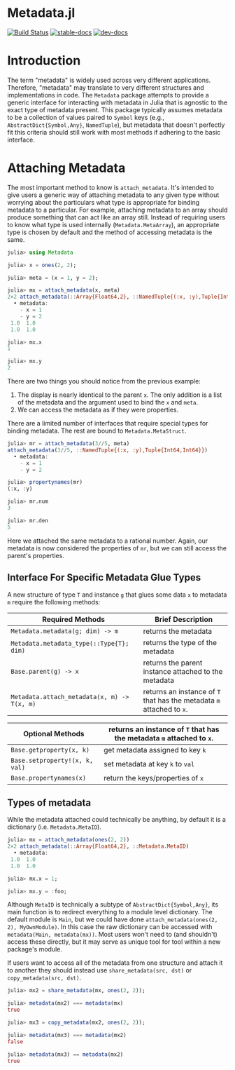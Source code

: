 # Metadata.jl

[![Build Status](https://travis-ci.com/Tokazama/Metadata.jl.svg?branch=master)](https://travis-ci.com/Tokazama/Metadata.jl)
[![stable-docs](https://img.shields.io/badge/docs-stable-blue.svg)](https://Tokazama.github.io/Metadata.jl/stable)
[![dev-docs](https://img.shields.io/badge/docs-dev-blue.svg)](https://Tokazama.github.io/Metadata.jl/dev)

# Introduction

The term "metadata" is widely used across very different applications.
Therefore, "metadata" may translate to very different structures and implementations in code.
The `Metadata` package attempts to provide a generic interface for interacting with metadata in Julia that is agnostic to the exact type of metadata present.
This package typically assumes metadata to be a collection of values paired to `Symbol` keys (e.g., `AbstractDict{Symbol,Any}`, `NamedTuple`), but metadata that doesn't perfectly fit this criteria should still work with most methods if adhering to the basic interface.

# Attaching Metadata

The most important method to know is `attach_metadata`.
It's intended to give users a generic way of attaching metadata to any given type without worrying about the particulars what type is appropriate for binding metadata to a particular.
For example, attaching metadata to an array should produce something that can act like an array still.
Instead of requiring users to know what type is used internally (`Metadata.MetaArray`), an appropriate type is chosen by default and the method of accessing metadata is the same.
```julia
julia> using Metadata

julia> x = ones(2, 2);

julia> meta = (x = 1, y = 2);

julia> mx = attach_metadata(x, meta)
2×2 attach_metadata(::Array{Float64,2}, ::NamedTuple{(:x, :y),Tuple{Int64,Int64}})
  • metadata:
    - x = 1
    - y = 2
 1.0  1.0
 1.0  1.0

julia> mx.x
1

julia> mx.y
2

```

There are two things you should notice from the previous example:
1. The display is nearly identical to the parent `x`. The only addition is a list of the metadata and the argument used to bind the `x` and `meta`.
2. We can access the metadata as if they were properties.

There are a limited number of interfaces that require special types for binding metadata.
The rest are bound to `Metadata.MetaStruct`.
```julia
julia> mr = attach_metadata(3//5, meta)
attach_metadata(3//5, ::NamedTuple{(:x, :y),Tuple{Int64,Int64}})
  • metadata:
    - x = 1
    - y = 2

julia> propertynames(mr)
(:x, :y)

julia> mr.num
3

julia> mr.den
5
```
Here we attached the same metadata to a rational number.
Again, our metadata is now considered the properties of `mr`, but we can still access the parent's properties.

## Interface For Specific Metadata Glue Types

A new structure of type `T` and instance `g` that glues some data `x` to metadata `m` require the following methods:

| Required Methods                            | Brief Description                                                     |
| ------------------------------------------- | --------------------------------------------------------------------- |
| `Metadata.metadata(g; dim) -> m`            | returns the metadata                                                  |
| `Metadata.metadata_type(::Type{T}; dim)`    | returns the type of the metadata                                      |
| `Base.parent(g) -> x`                       | returns the parent instance attached to the metadata                  |
| `Metadata.attach_metadata(x, m) -> T(x, m)` | returns an instance of `T` that has the metadata `m` attached to `x`. |

| Optional Methods                            | returns an instance of `T` that has the metadata `m` attached to `x`. |
| ------------------------------------------  | --------------------------------------------------------------------- |
| `Base.getproperty(x, k)`                    | get metadata assigned to key `k`                                      |
| `Base.setproperty!(x, k, val)`              | set metadata at key `k` to `val`                                      |
| `Base.propertynames(x)`                     | return the keys/properties of `x`                                     |

## Types of metadata

While the metadata attached could technically be anything, by default it is a dictionary (i.e. `Metadata.MetaID`).
```julia
julia> mx = attach_metadata(ones(2, 2))
2×2 attach_metadata(::Array{Float64,2}, ::Metadata.MetaID)
  • metadata:
 1.0  1.0
 1.0  1.0

julia> mx.x = 1;

julia> mx.y = :foo;

```

Although `MetaID` is technically a subtype of `AbstractDict{Symbol,Any}`, its main function is to redirect everything to a module level dictionary. 
The default module is `Main`, but we could have done `attach_metadata(ones(2, 2), MyOwnModule)`.
In this case the raw dictionary can be accessed  with `metadata(Main, metadata(mx))`.
Most users won't need to (and shouldn't) access these directly, but it may serve as unique tool for tool within a new package's module.

If users want to access all of the metadata from one structure and attach it to another they should instead use `share_metadata(src, dst)` or `copy_metadata(src, dst)`.
```julia
julia> mx2 = share_metadata(mx, ones(2, 2));

julia> metadata(mx2) === metadata(mx)
true

julia> mx3 = copy_metadata(mx2, ones(2, 2));

julia> metadata(mx3) === metadata(mx2)
false

julia> metadata(mx3) == metadata(mx2)
true
```
